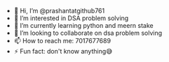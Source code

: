 - 👋 Hi, I’m @prashantatgithub761
- 👀 I’m interested in DSA problem solving
- 🌱 I’m currently learning python and meern stake  
- 💞️ I’m looking to collaborate on dsa problem solving
- 📫 How to reach me: 7017677689
- ⚡ Fun fact: don't know anything😅

<!---
prashantatgithub761/prashantatgithub761 is a ✨ special ✨ repository because its `README.md` (this file) appears on your GitHub profile.
You can click the Preview link to take a look at your changes.
--->
